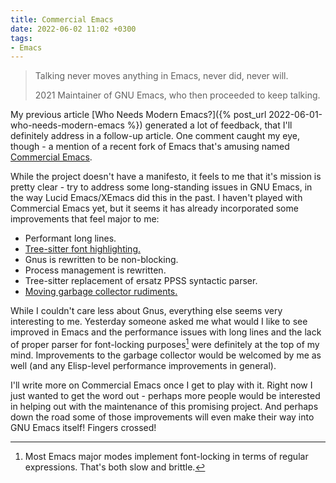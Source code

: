 ```yaml
---
title: Commercial Emacs
date: 2022-06-02 11:02 +0300
tags:
- Emacs
---
```


> Talking never moves anything in Emacs, never did, never will.
>
> 2021 Maintainer of GNU Emacs, who then proceeded to keep talking.

My previous article [Who Needs Modern Emacs?]({% post_url 2022-06-01-who-needs-modern-emacs %}) generated a lot of feedback, that I'll definitely address in a follow-up article. One comment caught my eye, though - a mention of a recent fork of Emacs that's amusing named [Commercial Emacs](https://github.com/commercial-emacs/commercial-emacs).

While the project doesn't have a manifesto, it feels to me that it's mission is pretty clear - try to address some long-standing issues in GNU Emacs, in the way Lucid Emacs/XEmacs did this in the past.
I haven't played with Commercial Emacs yet, but it seems it has already incorporated some improvements that feel major to me:

- Performant long lines.
- [Tree-sitter font highlighting.](https://github.com/commercial-emacs/commercial-emacs#tree-sitter)
- Gnus is rewritten to be non-blocking.
- Process management is rewritten.
- Tree-sitter replacement of ersatz PPSS syntactic parser.
- [Moving garbage collector rudiments.](https://github.com/commercial-emacs/commercial-emacs#moving-collector)

While I couldn't care less about Gnus, everything else seems very interesting to me. Yesterday someone asked me what would I like to see improved in Emacs and the performance issues with long lines and the lack of proper parser for font-locking purposes[^1] were definitely at the top of my mind. Improvements to the garbage collector would be welcomed by me as well (and any Elisp-level performance improvements in general).

I'll write more on Commercial Emacs once I get to play with it. Right now I just wanted to get the word out - perhaps more people would be interested in helping out with the maintenance of this promising project. And perhaps down the road some of those improvements will even make their way into GNU Emacs itself! Fingers crossed!

[^1]: Most Emacs major modes implement font-locking in terms of regular expressions. That's both slow and brittle.
